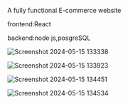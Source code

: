 A fully functional E-commerce website

frontend:React

backend:node js,posgreSQL

![Screenshot 2024-05-15 133338](https://github.com/alanjohnck/E-commerce/assets/118127993/e482b179-66f7-416f-aaae-c2a985968cb0)

![Screenshot 2024-05-15 133923](https://github.com/alanjohnck/E-commerce/assets/118127993/8804f18f-7054-4134-8c30-cb4e4a1579f0)

![Screenshot 2024-05-15 134451](https://github.com/alanjohnck/E-commerce/assets/118127993/2db3266d-5a95-4a98-9618-1149050bbd65)

![Screenshot 2024-05-15 134534](https://github.com/alanjohnck/E-commerce/assets/118127993/b108601d-336a-4089-afd4-fba3c18336f5)

